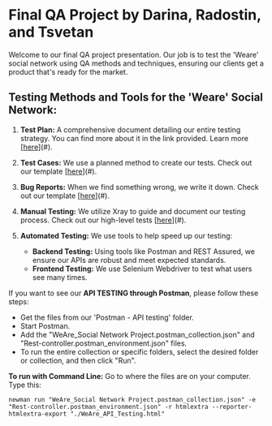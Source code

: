 # Final QA Project by Darina, Radostin, and Tsvetan

Welcome to our final QA project presentation. Our job is to test the 'Weare' social network using QA methods and techniques, ensuring our clients get a product that's ready for the market.

## Testing Methods and Tools for the 'Weare' Social Network:

1. **Test Plan:**
   A comprehensive document detailing our entire testing strategy. You can find more about it in the link provided. Learn more [[here](https://docs.google.com/document/d/1qusFY8wjJVw9leNYCJ7APmfFNE0kEHXNIHZeShnHOB4/edit#heading=h.ko13e0l973xx)](#).

2. **Test Cases:**
   We use a planned method to create our tests. Check out our template [[here](https://docs.google.com/document/d/1YDBI0sy6ODsjIGpJVKsuTKlMj6wY28wweYQ9745Uajk/edit)](#).

3. **Bug Reports:**
   When we find something wrong, we write it down. Check out our template [[here](https://docs.google.com/document/d/1v188BdkWdBaDQyoSngY2v4bKK9Iwz23AxYw_GooJ2b0/edit)](#).

4. **Manual Testing:**
   We utilize Xray to guide and document our testing process. Check out our high-level tests [[here](https://docs.google.com/document/d/13JbtgMkoewZqYxkTAWf48Ov5XlUKCpQye8NzAHrx_f4/edit?usp=sharing)](#).
   
5. **Automated Testing:**
   We use tools to help speed up our testing:
   - **Backend Testing:** Using tools like Postman and REST Assured, we ensure our APIs are robust and meet expected standards.
   - **Frontend Testing:** We use Selenium Webdriver to test what users see many times.
  

     

If you want to see our **API TESTING through Postman**, please follow these steps:

- Get the files from our 'Postman - API testing' folder.
- Start Postman.
- Add the "WeAre_Social Network Project.postman_collection.json" and "Rest-controller.postman_environment.json" files.
- To run the entire collection or specific folders, select the desired folder or collection, and then click "Run".


**To run with Command Line:**
Go to where the files are on your computer. Type this:
```shell
newman run "WeAre_Social Network Project.postman_collection.json" -e "Rest-controller.postman_environment.json" -r htmlextra --reporter-htmlextra-export "./WeAre_API_Testing.html"




